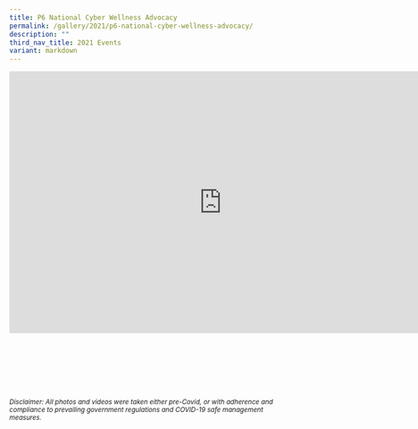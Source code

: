 ```yaml
---
title: P6 National Cyber Wellness Advocacy
permalink: /gallery/2021/p6-national-cyber-wellness-advocacy/
description: ""
third_nav_title: 2021 Events
variant: markdown
---
```

<iframe allowfullscreen="true" height="469" width="760" frameborder="0" src="https://docs.google.com/presentation/d/e/2PACX-1vSPYzf0XRx39lhNeLcD9PVi2ubx3fmL25gOZxP3Pdr-b339hW25FvikcK36_Ivn2XJB_De3NMao2CCT/embed?start=true&amp;loop=true&amp;delayms=3000"></iframe>

<br><br><br><br><br><br>
<sup>_Disclaimer: All photos and videos were taken either pre-Covid, or with adherence and compliance to prevailing government regulations and COVID-19 safe management measures._</sup>